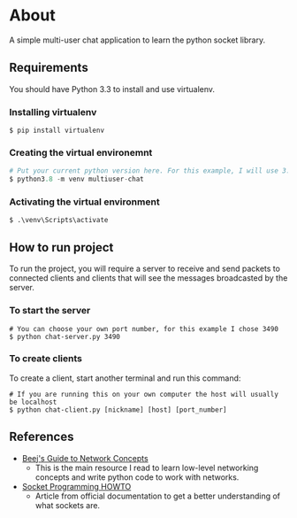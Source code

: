 # About
A simple multi-user chat application to learn the python socket library.

## Requirements

You should have Python 3.3 to install and use virtualenv.

### Installing virtualenv
```
$ pip install virtualenv
```
### Creating the virtual environemnt
```python
# Put your current python version here. For this example, I will use 3.8
$ python3.8 -m venv multiuser-chat
```
### Activating the virtual environment
```
$ .\venv\Scripts\activate
```

## How to run project
To run the project, you will require a server to receive and send packets to connected clients
and clients that will see the messages broadcasted by the server.

### To start the server
```
# You can choose your own port number, for this example I chose 3490
$ python chat-server.py 3490
```
### To create clients
To create a client, start another terminal and run this command:
```
# If you are running this on your own computer the host will usually be localhost
$ python chat-client.py [nickname] [host] [port_number]
```

## References
- [Beej's Guide to Network Concepts](https://beej.us/guide/bgnet0/)
  - This is the main resource I read to learn low-level networking concepts and write python code to work with networks.
- [Socket Programming HOWTO](https://docs.python.org/3/howto/sockets.html)
  - Article from official documentation to get a better understanding of what sockets are.